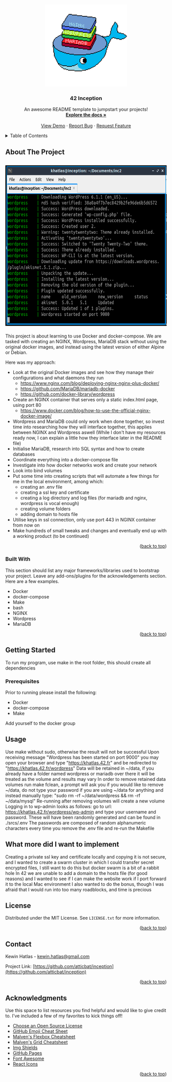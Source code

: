 <!-- Improved compatibility of back to top link: See: https://github.com/othneildrew/Best-README-Template/pull/73 -->
<a name="readme-top"></a>

<!-- PROJECT LOGO -->
<br />
<div align="center">
  <a href="https://github.com/atticbat/inception">
    <img src="logo.png" alt="Logo" width="256" height="256">
  </a>

  <h3 align="center">42 Inception</h3>

  <p align="center">
    An awesome README template to jumpstart your projects!
    <br />
    <a href="https://github.com/othneildrew/Best-README-Template"><strong>Explore the docs »</strong></a>
    <br />
    <br />
    <a href="https://github.com/othneildrew/Best-README-Template">View Demo</a>
    ·
    <a href="https://github.com/othneildrew/Best-README-Template/issues">Report Bug</a>
    ·
    <a href="https://github.com/othneildrew/Best-README-Template/issues">Request Feature</a>
  </p>
</div>



<!-- TABLE OF CONTENTS -->
<details>
  <summary>Table of Contents</summary>
  <ol>
    <li>
      <a href="#about-the-project">About The Project</a>
      <ul>
        <li><a href="#built-with">Built With</a></li>
      </ul>
    </li>
    <li>
      <a href="#getting-started">Getting Started</a>
      <ul>
        <li><a href="#prerequisites">Prerequisites</a></li>
      </ul>
    </li>
    <li><a href="#usage">Usage</a></li>
    <li><a href="#license">License</a></li>
    <li><a href="#contact">Contact</a></li>
    <li><a href="#acknowledgments">Acknowledgments</a></li>
  </ol>
</details>



<!-- ABOUT THE PROJECT -->
## About The Project
<h2>
  <a href="https://github.com/atticbat/inception">
    <img src="inception_scr.png" alt="Logo" width="700" height="500">
  </a>
</h2>
This project is about learning to use Docker and docker-compose.
We are tasked with creating an NGINX, Wordpress, MariaDB stack without using the original docker images, and instead using the latest version of either Alpine or Debian.

Here was my approach:
* Look at the original Docker images and see how they manage their configurations and what daemons they run
  * https://www.nginx.com/blog/deploying-nginx-nginx-plus-docker/
  * https://github.com/MariaDB/mariadb-docker
  * https://github.com/docker-library/wordpress
* Create an NGINX container that serves only a static index.html page, using port 80
  * https://www.docker.com/blog/how-to-use-the-official-nginx-docker-image/
* Wordpress and MariaDB could only work when done together, so invest time into researching how they will interface together, this applies between NGINX and Wordpress aswell (While I don't have my resources ready now, I can explain a little how they interface later in the README file)
* Initialise MariaDB, research into SQL syntax and how to create databases
* Coordinate everything into a docker-compose file
* Investigate into how docker networks work and create your network
* Look into bind volumes
* Put some time into creating scripts that will automate a few things for me in the local environment, among which:
  * creating an .env file
  * creating a ssl key and certificate
  * creating a log directory and log files (for mariadb and nginx, wordpress is vocal enough)
  * creating volume folders
  * adding domain to hosts file
* Utilise keys in ssl connection, only use port 443 in NGINX container from now on
* Make hundreds of small tweaks and changes and eventually end up with a working product (to be continued)

<p align="right">(<a href="#readme-top">back to top</a>)</p>

### Built With

This section should list any major frameworks/libraries used to bootstrap your project. Leave any add-ons/plugins for the acknowledgements section. Here are a few examples.

* Docker
* docker-compose
* Make
* bash
* NGINX
* Wordpress
* MariaDB

<p align="right">(<a href="#readme-top">back to top</a>)</p>

<!-- GETTING STARTED -->
## Getting Started

To run my program, use make in the root folder, this should create all dependencies

### Prerequisites

Prior to running please install the following:
* Docker
* docker-compose
* Make

Add yourself to the docker group

## Usage

Use make without sudo, otherwise the result will not be successful
Upon receiving message "Wordpress has been started on port 9000" you may open your browser and type "https://khatlas.42.fr" and be redirected to "https://khatlas.42.fr/wordpress"
Data will be retained in ~/data, if you already have a folder named wordpress or mariadb over there it will be treated as the volume and results may vary
In order to remove retained data volumes run make fclean, a prompt will ask you if you would like to remove ~/data, do not type your password if you are using ~/data for anything and instead manually type: "sudo rm -rf ~/data/wordpress && rm -rf ~/data/mysql"
Re-running after removing volumes will create a new volume
Logging in to wp-admin looks as follows: go to url: https://khatlas.42.fr/wordpress/wp-admin and type your username and password. These will have been randomly generated and can be found in ./srcs/.env The passwords are composed of random alphanumeric characters every time you remove the .env file and re-run the Makefile

## What more did I want to implement

Creating a private ssl key and certificate locally and copying it is not secure, and I wanted to create a swarm cluster in which I could transfer secret encrypted files, I still want to do this but docker swarm is a bit of a rabbit hole
In 42 we are unable to add a domain to the hosts file (for good reasons) and I wanted to see if I can make the website work if I port forward it to the local Mac environment
I also wanted to do the bonus, though I was afraid that I would run into too many roadblocks, and time is precious


<!-- LICENSE -->
## License

Distributed under the MIT License. See `LICENSE.txt` for more information.

<p align="right">(<a href="#readme-top">back to top</a>)</p>



<!-- CONTACT -->
## Contact

Kewin Hatlas  - kewin.hatlas@gmail.com

Project Link: [https://github.com/atticbat/inception](https://github.com/atticbat/inception)

<p align="right">(<a href="#readme-top">back to top</a>)</p>



<!-- ACKNOWLEDGMENTS -->
## Acknowledgments

Use this space to list resources you find helpful and would like to give credit to. I've included a few of my favorites to kick things off!

* [Choose an Open Source License](https://choosealicense.com)
* [GitHub Emoji Cheat Sheet](https://www.webpagefx.com/tools/emoji-cheat-sheet)
* [Malven's Flexbox Cheatsheet](https://flexbox.malven.co/)
* [Malven's Grid Cheatsheet](https://grid.malven.co/)
* [Img Shields](https://shields.io)
* [GitHub Pages](https://pages.github.com)
* [Font Awesome](https://fontawesome.com)
* [React Icons](https://react-icons.github.io/react-icons/search)

<p align="right">(<a href="#readme-top">back to top</a>)</p>



<!-- MARKDOWN LINKS & IMAGES -->
<!-- https://www.markdownguide.org/basic-syntax/#reference-style-links -->
[contributors-shield]: https://img.shields.io/github/contributors/othneildrew/Best-README-Template.svg?style=for-the-badge
[contributors-url]: https://github.com/othneildrew/Best-README-Template/graphs/contributors
[forks-shield]: https://img.shields.io/github/forks/othneildrew/Best-README-Template.svg?style=for-the-badge
[forks-url]: https://github.com/othneildrew/Best-README-Template/network/members
[stars-shield]: https://img.shields.io/github/stars/othneildrew/Best-README-Template.svg?style=for-the-badge
[stars-url]: https://github.com/othneildrew/Best-README-Template/stargazers
[issues-shield]: https://img.shields.io/github/issues/othneildrew/Best-README-Template.svg?style=for-the-badge
[issues-url]: https://github.com/othneildrew/Best-README-Template/issues
[license-shield]: https://img.shields.io/github/license/othneildrew/Best-README-Template.svg?style=for-the-badge
[license-url]: https://github.com/othneildrew/Best-README-Template/blob/master/LICENSE.txt
[linkedin-shield]: https://img.shields.io/badge/-LinkedIn-black.svg?style=for-the-badge&logo=linkedin&colorB=555
[linkedin-url]: https://linkedin.com/in/othneildrew
[product-screenshot]: images/screenshot.png
[Next.js]: https://img.shields.io/badge/next.js-000000?style=for-the-badge&logo=nextdotjs&logoColor=white
[Next-url]: https://nextjs.org/
[React.js]: https://img.shields.io/badge/React-20232A?style=for-the-badge&logo=react&logoColor=61DAFB
[React-url]: https://reactjs.org/
[Vue.js]: https://img.shields.io/badge/Vue.js-35495E?style=for-the-badge&logo=vuedotjs&logoColor=4FC08D
[Vue-url]: https://vuejs.org/
[Angular.io]: https://img.shields.io/badge/Angular-DD0031?style=for-the-badge&logo=angular&logoColor=white
[Angular-url]: https://angular.io/
[Svelte.dev]: https://img.shields.io/badge/Svelte-4A4A55?style=for-the-badge&logo=svelte&logoColor=FF3E00
[Svelte-url]: https://svelte.dev/
[Laravel.com]: https://img.shields.io/badge/Laravel-FF2D20?style=for-the-badge&logo=laravel&logoColor=white
[Laravel-url]: https://laravel.com
[Bootstrap.com]: https://img.shields.io/badge/Bootstrap-563D7C?style=for-the-badge&logo=bootstrap&logoColor=white
[Bootstrap-url]: https://getbootstrap.com
[JQuery.com]: https://img.shields.io/badge/jQuery-0769AD?style=for-the-badge&logo=jquery&logoColor=white
[JQuery-url]: https://jquery.com 
